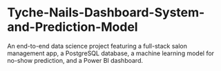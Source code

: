 # Tyche-Nails-Dashboard-System-and-Prediction-Model
An end-to-end data science project featuring a full-stack salon management app, a PostgreSQL database, a machine learning model for no-show prediction, and a Power BI dashboard.
